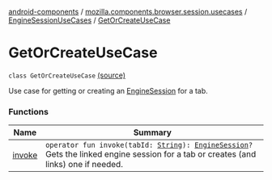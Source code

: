 [android-components](../../../index.md) / [mozilla.components.browser.session.usecases](../../index.md) / [EngineSessionUseCases](../index.md) / [GetOrCreateUseCase](./index.md)

# GetOrCreateUseCase

`class GetOrCreateUseCase` [(source)](https://github.com/mozilla-mobile/android-components/blob/master/components/browser/session/src/main/java/mozilla/components/browser/session/usecases/EngineSessionUseCases.kt#L22)

Use case for getting or creating an [EngineSession](../../../mozilla.components.concept.engine/-engine-session/index.md) for a tab.

### Functions

| Name | Summary |
|---|---|
| [invoke](invoke.md) | `operator fun invoke(tabId: `[`String`](https://kotlinlang.org/api/latest/jvm/stdlib/kotlin/-string/index.html)`): `[`EngineSession`](../../../mozilla.components.concept.engine/-engine-session/index.md)`?`<br>Gets the linked engine session for a tab or creates (and links) one if needed. |
